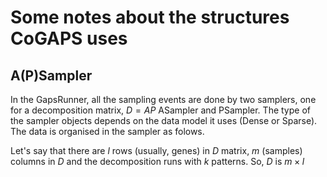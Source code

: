 # Some notes about the structures CoGAPS uses

## A(P)Sampler
In the GapsRunner, all the sampling events are done by two samplers, one for a decomposition matrix, 
$D=AP$ ASampler and PSampler. The type of the sampler objects depends on the data model it uses (Dense or Sparse).
The data is organised in the sampler as folows.

Let's say that there are $l$ rows (usually, genes) in $D$ matrix, $m$ (samples) columns in $D$ and the decomposition runs with $k$ patterns. So, $D$ is $m \times l$
